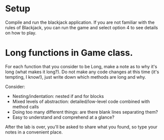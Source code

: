 
# Setup
Compile and run the blackjack application.  If you are not familiar with the rules of Blackjack, you can run the game and select option 4 to see details on how to play.

# Long functions in Game class.

For each function that you consider to be Long, make a note as to why it's long (what makes it long?). Do not make any code changes at this time (it's tempting, I know!), just write down which methods are long and why.

Consider:

* Nesting/indentation: nested if and for blocks
* Mixed levels of abstraction: detailed/low-level code combined with method calls
* Doing too many different things: are there blank lines separating them?
* Easy to understand and comprehend at a glance?

After the lab is over, you'll be asked to share what you found, so type your notes in a convenient place.
